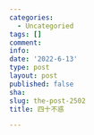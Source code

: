 ```yaml
---
categories:
  - Uncategoried
tags: []
comment: 
info: 
date: '2022-6-13'
type: post
layout: post
published: false
sha: 
slug: the-post-2502
title: 四十不惑

---
```

